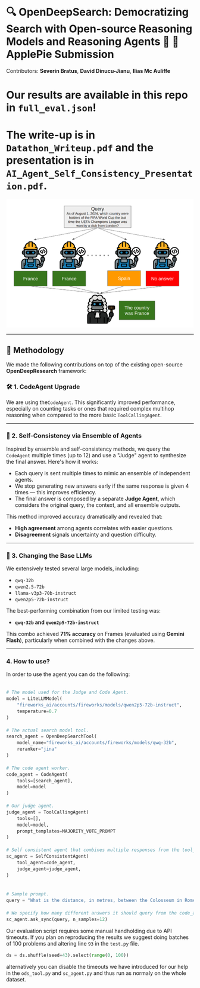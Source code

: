 # 🔍 OpenDeepSearch: Democratizing Search with Open-source Reasoning Models and Reasoning Agents 🚀  🍏 ApplePie Submission

Contributors: **Severin Bratus**, **David Dinucu-Jianu**, **Ilias Mc Auliffe**
# Our results are available in this repo in `full_eval.json`!

# The write-up is in `Datathon_Writeup.pdf` and the presentation is in `AI_Agent_Self_Consistency_Presentation.pdf`.

![alt text](image.png)

---

## 🧠 Methodology

We made the following contributions on top of the existing open-source **OpenDeepResearch** framework:

### 🛠️ 1. CodeAgent Upgrade  
We are using the`CodeAgent`. This significantly improved performance, especially on counting tasks or ones that required complex multihop reasoning when compared to the more basic `ToolCallingAgent`.

----

### 🧪 2. Self-Consistency via Ensemble of Agents  
Inspired by ensemble and self-consistency methods, we query the `CodeAgent` multiple times (up to 12) and use a "Judge" agent to synthesize the final answer. Here's how it works:

- Each query is sent multiple times to mimic an ensemble of independent agents.
- We stop generating new answers early if the same response is given 4 times — this improves efficiency.
- The final answer is composed by a separate **Judge Agent**, which considers the original query, the context, and all ensemble outputs.

This method improved accuracy dramatically and revealed that:
- **High agreement** among agents correlates with easier questions.
- **Disagreement** signals uncertainty and question difficulty.

---

### 🧠 3. Changing the Base LLMs  
We extensively tested several large models, including:
- `qwq-32b`
- `qwen2.5-72b`
- `llama-v3p3-70b-instruct`
- `qwen2p5-72b-instruct`

The best-performing combination from our limited testing was:
- **`qwq-32b` and `qwen2p5-72b-instruct`**

This combo achieved **71% accuracy** on Frames (evaluated using **Gemini Flash**), particularly when combined with the changes above.

---

### 4. How to use?


In order to use the agent you can do the following:
```python

# The model used for the Judge and Code Agent.
model = LiteLLMModel(
    "fireworks_ai/accounts/fireworks/models/qwen2p5-72b-instruct",
    temperature=0.7
)

# The actual search model tool.
search_agent = OpenDeepSearchTool(
    model_name="fireworks_ai/accounts/fireworks/models/qwq-32b", 
    reranker="jina"
)

# The code agent worker.
code_agent = CodeAgent(
    tools=[search_agent],
    model=model
)

# Our judge agent.
judge_agent = ToolCallingAgent(
    tools=[],
    model=model,
    prompt_templates=MAJORITY_VOTE_PROMPT
)

# Self consistent agent that combines multiple responses from the tool_agent using the judge_agent.
sc_agent = SelfConsistentAgent(
    tool_agent=code_agent,
    judge_agent=judge_agent,
)


# Sample prompt.
query = "What is the distance, in metres, between the Colosseum in Rome and the Rialto bridge in Venice"

# We specify how many different answers it should query from the code_agent.
sc_agent.ask_sync(query, n_samples=12)
```

Our evaluation script requires some manual handholding due to API timeouts. If you plan on reproducing the results we suggest doing batches of 100 problems and altering line `93` in the `test.py` file.

```python
ds = ds.shuffle(seed=43).select(range(0, 100))
```

alternatively you can disable the timeouts we have introduced for our help in the `ods_tool.py` and `sc_agent.py` and thus run as normaly on the whole dataset.